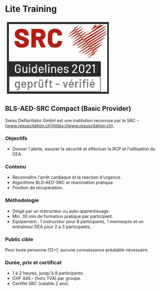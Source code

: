 # Lite Training
![SRC Logo](../../assets/home/srclogo.jpeg)

## BLS-AED-SRC Compact (Basic Provider)

Swiss Defibrillator GmbH est une institution reconnue par le SRC – [www.resuscitation.ch](https://www.resuscitation.ch).

### Objectifs
- Donner l'alerte, assurer la sécurité et effectuer la RCP et l'utilisation du DEA.

### Contenu
- Reconnaître l'arrêt cardiaque et la réaction d'urgence.
- Algorithme BLS-AED-SRC et réanimation pratique.
- Position de récupération.

### Méthodologie
- Dirigé par un instructeur ou auto-apprentissage.
- Min. 30 min de formation pratique par participant.
- Équipement : 1 instructeur pour 8 participants, 1 mannequin et un entraîneur DEA pour 2 à 3 participants.

### Public cible
Pour toute personne (12+), aucune connaissance préalable nécessaire.

### Durée, prix et certificat
- 1 à 2 heures, jusqu'à 8 participants.
- CHF 445.- (hors TVA) par groupe.
- Certifié SRC (valable 2 ans).
